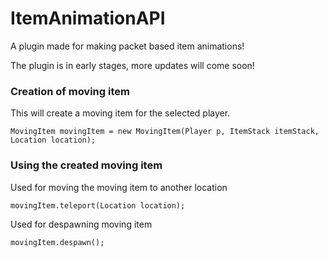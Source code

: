 # ItemAnimationAPI
A plugin made for making packet based item animations!

The plugin is in early stages, more updates will come soon!

### Creation of moving item
This will create a moving item for the selected player.
```
MovingItem movingItem = new MovingItem(Player p, ItemStack itemStack, Location location); 
```

### Using the created moving item
Used for moving the moving item to another location
```
movingItem.teleport(Location location);
```

Used for despawning moving item

```
movingItem.despawn();
```
